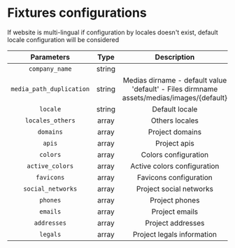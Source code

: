 # Fixtures configurations

If website is multi-lingual if configuration by locales doesn't exist, default locale configuration will be considered

| Parameters  | Type | Description |
| :------------: | :-------------: | :-------------: |
| `company_name`  | string  |  |
| `media_path_duplication`  | string  | Medias dirname - default value 'default' - Files dirmname assets/medias/images/{default} |
| `locale`  | string  | Default locale |
| `locales_others`  | array  | Others locales |
| `domains`  | array  | Project domains |
| `apis`  | array  | Project apis |
| `colors`  | array  | Colors configuration |
| `active_colors`  | array  | Active colors configuration |
| `favicons`  | array  | Favicons configuration |
| `social_networks`  | array  | Project social networks |
| `phones`  | array  | Project phones |
| `emails`  | array  | Project emails |
| `addresses`  | array  | Project addresses |
| `legals`  | array  | Project legals information |